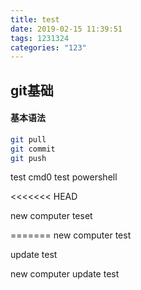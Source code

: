 ```yaml
---
title: test
date: 2019-02-15 11:39:51
tags: 1231324
categories: "123"
---
```



## git基础


#### 基本语法

```bash
git pull
git commit
git push
```

<!--more-->

test cmd0
test powershell


<<<<<<< HEAD



new computer teset

=======
new computer test

update test



new computer update test

